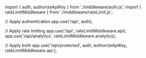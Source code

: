 import { auth, authorizeApiKey } from './middleware/auth.js';
import { rateLimitMiddleware } from './middleware/rateLimit.js';

// Apply authentication
app.use('/api', auth);

// Apply rate limiting
app.use('/api', rateLimitMiddleware.api);
app.use('/api/analytics', rateLimitMiddleware.analytics);

// Apply both
app.use('/api/protected', 
    auth, 
    authorizeApiKey, 
    rateLimitMiddleware.api
);